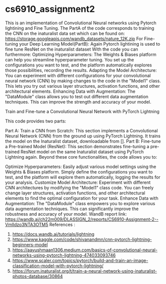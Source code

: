 # cs6910_assignment2
This is an implementation of Convolutional Neural networks using Pytorch lightining and Fine Tuning.
The PartA of the code corresponds to training the CNN on the inaturalist data set which can be found on:
https://storage.googleapis.com/wandb_datasets/nature_12K.zip
For Fine-tuning your Deep Learning Model(PartB):
Again Pytorch lightining is used to fine tune ResNet on the inaturalist dataset
With the code you can furthermore:
Optimizing Hyperparameters: The Weights & Biases platform can help you streamline hyperparameter tuning. You set up the configurations you want to test, and the platform automatically explores those possibilities, recording the results.
Adapting the Model Architecture: You can experiment with different configurations for your convolutional neural network (CNN) by making changes to the code in the "Model1" class. This lets you try out various layer structures, activation functions, and other architectural elements.
Enhancing Data with Augmentation: The "DataModule" class allows you to test out different data augmentation techniques. This can improve the strength and accuracy of your model.




Train and Fine-tune a Convolutional Neural Network with PyTorch Lightning

This code provides two parts:

Part A: Train a CNN from Scratch: This section implements a Convolutional Neural Network (CNN) from the ground up using PyTorch Lightning. It trains the model on the Inaturalist dataset, downloadable from [].
Part B: Fine-tune a Pre-trained Model (ResNet): This section demonstrates fine-tuning a pre-trained ResNet model on the same Inaturalist dataset using PyTorch Lightning again.
Beyond these core functionalities, the code allows you to:

Optimize Hyperparameters: Easily adjust various model settings using the Weights & Biases platform. Simply define the configurations you want to test, and the platform will explore them automatically, logging the results for your analysis.
Customize Model Architecture: Experiment with different CNN architectures by modifying the "Model1" class code. You can freely change layer structures, activation functions, and other architectural elements to find the optimal configuration for your task.
Enhance Data with Augmentation: The "DataModule" class empowers you to explore various data augmentation techniques. This can significantly improve the robustness and accuracy of your model.
WandB report link:
https://wandb.ai/ch22m009/DLASSIGN_2/reports/CS6910-Assignment-2--Vmlldzo3NTA3OTM5
References :
1) https://docs.wandb.ai/tutorials/lightning
2) https://www.kaggle.com/code/shivanandmn/cnn-pytorch-lightning-beginners-model
3) https://aayushmaan1306.medium.com/basics-of-convolutional-neural-networks-using-pytorch-lightning-474033093746
4) https://www.scaler.com/topics/pytorch/build-and-train-an-image-classification-model-with-pytorch-lightning/
5) https://forum.inaturalist.org/t/train-a-neural-network-using-inaturalist-photos-database/30864

